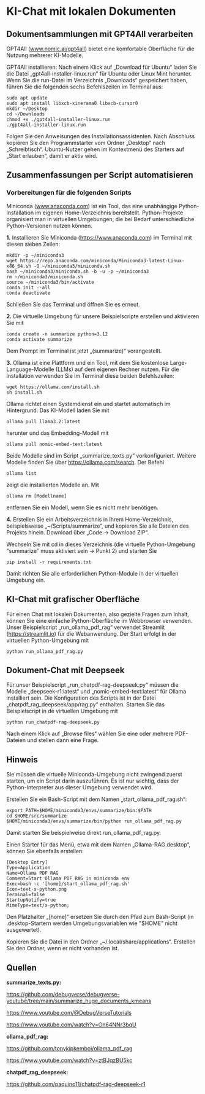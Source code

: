 # KI-Chat mit lokalen Dokumenten

## Dokumentsammlungen mit GPT4All verarbeiten
GPT4All (www.nomic.ai/gpt4all) bietet eine komfortable Oberfläche für die Nutzung mehrerer KI-Modelle. 

GPT4All installieren: Nach einem Klick auf „Download für Ubuntu“ laden Sie die Datei „gpt4all-installer-linux.run“ für Ubuntu oder Linux Mint herunter. Wenn Sie die run-Datei im Verzeichnis „Downloads“ gespeichert haben, führen Sie die folgenden sechs Befehlszeilen im Terminal aus:
```
sudo apt update 
sudo apt install libxcb-xinerama0 libxcb-cursor0
mkdir ~/Desktop
cd ~/Downloads
chmod +x ./gpt4all-installer-linux.run
./gpt4all-installer-linux.run
```
Folgen Sie den Anweisungen des Installationsassistenten. Nach Abschluss kopieren Sie den Programmstarter vom Ordner „Desktop“ nach „Schreibtisch“. Ubuntu-Nutzer gehen im Kontextmenü des Starters auf „Start erlauben“, damit er aktiv wird.

## Zusammenfassungen per Script automatisieren
### Vorbereitungen für die folgenden Scripts
Miniconda (www.anaconda.com) ist ein Tool, das eine unabhängige Python-Installation im eigenen Home-Verzeichnis bereitstellt.
Python-Projekte organisiert man in virtuellen Umgebungen, die bei Bedarf unterschiedliche Python-Versionen nutzen können. 

**1.** Installieren Sie Miniconda (https://www.anaconda.com) im Terminal mit diesen sieben Zeilen:
```
mkdir -p ~/miniconda3
wget https://repo.anaconda.com/miniconda/Miniconda3-latest-Linux-x86_64.sh -O ~/miniconda3/miniconda.sh
bash ~/miniconda3/miniconda.sh -b -u -p ~/miniconda3
rm ~/miniconda3/miniconda.sh
source ~/miniconda3/bin/activate
conda init --all
conda deactivate
```
Schließen Sie das Terminal und öffnen Sie es erneut.

**2.** Die virtuelle Umgebung für unsere Beispielscripte erstellen und aktivieren Sie mit
```
conda create -n summarize python=3.12
conda activate summarize
```
Dem Prompt im Terminal ist jetzt „(summarize)“ vorangestellt.

**3.** Ollama ist eine Plattform und ein Tool, mit dem Sie kostenlose Large-Language-Modelle (LLMs) auf dem eigenen Rechner nutzen. Für die Installation verwenden Sie im Terminal diese beiden Befehlszeilen:
```
wget https://ollama.com/install.sh
sh install.sh
```
Ollama richtet einen Systemdienst ein und startet automatisch im Hintergrund. Das KI-Modell laden Sie mit 
```
ollama pull llama3.2:latest
```
herunter und das Embedding-Modell mit 
```
ollama pull nomic-embed-text:latest
```
Beide Modelle sind im Script „summarize_texts.py“ vorkonfiguriert. Weitere Modelle finden Sie über https://ollama.com/search. 
Der Befehl 
```
ollama list
```
zeigt die installierten Modelle an. Mit
```
ollama rm [Modellname]
```
entfernen Sie ein Modell, wenn Sie es nicht mehr benötigen.

**4.** Erstellen Sie ein Arbeitsverzeichnis in Ihrem Home-Verzeichnis, beispielsweise „~/Scripts/summarize“, und kopieren Sie alle Dateien des Projekts  hinein.
Download über „Code -> Download ZIP“.

Wechseln Sie mit cd in dieses Verzeichnis (die virtuelle Python-Umgebung "summarize" muss aktiviert sein -> Punkt 2) und starten Sie 
```
pip install -r requirements.txt
```
Damit richten Sie alle erforderlichen Python-Module in der virtuellen Umgebung ein. 

## KI-Chat mit grafischer Oberfläche
Für einen Chat mit lokalen Dokumenten, also gezielte Fragen zum Inhalt, können Sie eine einfache Python-Oberfläche im Webbrowser verwenden. Unser Beispielscript „run_ollama_pdf_rag“ verwendet Streamlit (https://streamlit.io) für die Webanwendung. Der Start erfolgt in der virtuellen Python-Umgebung mit
```
python run_ollama_pdf_rag.py
```
## Dokument-Chat mit Deepseek

Für unser Beispielscript „run_chatpdf-rag-deepseek.py“ müssen die Modelle „deepseek-r1:latest“ und „nomic-embed-text:latest“ für Ollama installiert sein. Die Konfiguration des Scripts ist in der Datei „chatpdf_rag_deepseek/app/rag.py“ enthalten.
Starten Sie das Beispielscript in de virtuellen Umgebung mit
```
python run_chatpdf-rag-deepseek.py
```
Nach einem Klick auf „Browse files“ wählen Sie eine oder mehrere PDF-Dateien und stellen dann eine Frage.

## Hinweis
Sie müssen die virtuelle Miniconda-Umgebung nicht zwingend zuerst starten, um ein Script darin auszuführen.
Es ist nur wichtig, dass der Python-Interpreter aus dieser Umgebung verwendet wird.

Erstellen Sie ein Bash-Script mit dem Namen „start_ollama_pdf_rag.sh“:
```
export PATH=$HOME/miniconda3/envs/summarize/bin:$PATH
cd $HOME/src/summarize
$HOME/miniconda3/envs/summarize/bin/python run_ollama_pdf_rag.py
```
Damit starten Sie beispielweise direkt run_ollama_pdf_rag.py.

Einen Starter für das Menü, etwa mit dem Namen „Ollama-RAG.desktop“, können Sie ebenfalls erstellen:
```
[Desktop Entry]
Type=Application
Name=Ollama PDF RAG
Comment=Start Ollama PDF RAG in miniconda env
Exec=bash -c '[home]/start_ollama_pdf_rag.sh'
Icon=text-x-python.png
Terminal=false
StartupNotify=true
MimeType=text/x-python;
```
Den Platzhalter „[home]“ ersetzen Sie durch den Pfad zum Bash-Script (in .desktop-Startern werden Umgebungsvariablen wie "$HOME" nicht ausgewertet).

Kopieren Sie die Datei in den Ordner „~/.local/share/applications“. Erstellen Sie den Ordner, wenn er nicht vorhanden ist.

## Quellen
**summarize_texts.py:**

https://github.com/debugverse/debugverse-youtube/tree/main/summarize_huge_documents_kmeans

https://www.youtube.com/@DebugVerseTutorials

https://www.youtube.com/watch?v=Gn64NNr3bqU

**ollama_pdf_rag:**

https://github.com/tonykipkemboi/ollama_pdf_rag

https://www.youtube.com/watch?v=ztBJqzBU5kc

**chatpdf_rag_deepseek:**

https://github.com/paquino11/chatpdf-rag-deepseek-r1
